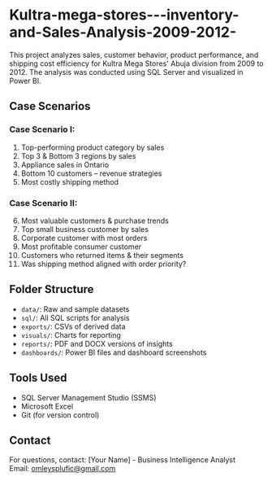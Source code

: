 # Kultra-mega-stores---inventory-and-Sales-Analysis-2009-2012-

This project analyzes sales, customer behavior, product performance, and shipping cost efficiency for Kultra Mega Stores' Abuja division from 2009 to 2012. The analysis was conducted using SQL Server and visualized in Power BI.

## Case Scenarios

### Case Scenario I:
1. Top-performing product category by sales
2. Top 3 & Bottom 3 regions by sales
3. Appliance sales in Ontario
4. Bottom 10 customers – revenue strategies
5. Most costly shipping method

### Case Scenario II:
6. Most valuable customers & purchase trends
7. Top small business customer by sales
8. Corporate customer with most orders
9. Most profitable consumer customer
10. Customers who returned items & their segments
11. Was shipping method aligned with order priority?

## Folder Structure

- `data/`: Raw and sample datasets
- `sql/`: All SQL scripts for analysis
- `exports/`: CSVs of derived data
- `visuals/`: Charts for reporting
- `reports/`: PDF and DOCX versions of insights
- `dashboards/`: Power BI files and dashboard screenshots

## Tools Used

- SQL Server Management Studio (SSMS)
- Microsoft Excel
- Git (for version control)

## Contact

For questions, contact: [Your Name] - Business Intelligence Analyst  
Email: omleysplufic@gmail.com
